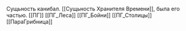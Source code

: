 Сущьность канибал.
[[Сущьность Хранителя Времени]], была его частью.
[[ПГ]] [[ПГ_Леса]] [[ПГ_Бойни]] [[ПГ_Столицы]] [[ПараГрибница]] 
